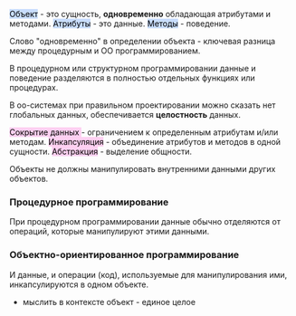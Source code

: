 
<mark style="background: #ADCCFFA6;">Объект</mark> - это сущность, **одновременно** обладающая атрибутами и методами.
<mark style="background: #ADCCFFA6;">Атрибуты</mark> - это данные.
<mark style="background: #ADCCFFA6;">Методы</mark> - поведение.

Слово "одновременно" в определении объекта - ключевая разница между процедурным и ОО программированием.

В процедурном или структурном программировании данные и поведение разделяются в полностью отдельных функциях или процедурах.

В оо-системах при правильном проектировании можно сказать нет глобальных данных, обеспечивается **целостность** данных.

<mark style="background: #FFB8EBA6;">Сокрытие данных </mark>- ограничением к определенным атрибутам и/или методам.
<mark style="background: #FFB8EBA6;">Инкапсуляция</mark> - объединение атрибутов и методов в одной сущности.
<mark style="background: #FFB8EBA6;">Абстракция</mark> - выделение общности.

Объекты не должны манипулировать внутренними данными других объектов.


### Процедурное программирование 

При процедурном программировании данные обычно отделяются от операций, которые манипулируют этими данными.




### Объектно-ориентированное программирование

И данные, и операции (код), используемые для манипулирования ими, инкапсулируются в одном объекте.

* мыслить в контексте объект - единое целое